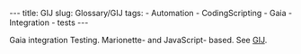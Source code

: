 --- title: GIJ slug: Glossary/GIJ tags: - Automation - CodingScripting - Gaia - Integration - tests ---

Gaia integration Testing. Marionette- and JavaScript- based. See [GIJ](/en-US/docs/Mozilla/QA/Automated_testing).
